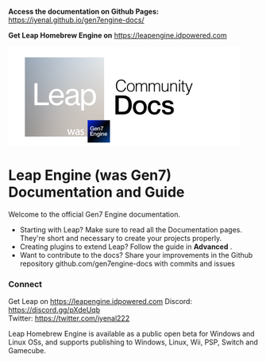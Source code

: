 **Access the documentation on Github Pages:** https://iyenal.github.io/gen7engine-docs/

**Get Leap Homebrew Engine on** https://leapengine.idpowered.com

![](icon.png)

# **Leap Engine (was Gen7) Documentation and Guide**

Welcome to the official Gen7 Engine documentation.

- Starting with Leap? Make sure to read all the Documentation pages. They're short and necessary to create your projects properly.
- Creating plugins to extend Leap? Follow the guide in **Advanced** .
- Want to contribute to the docs? Share your improvements in the Github repository github.com/gen7engine-docs with commits and issues

### Connect

Get Leap on https://leapengine.idpowered.com
Discord: https://discord.gg/pXdeUqb  
Twitter: https://twitter.com/iyenal222  

Leap Homebrew Engine is available as a public open beta for Windows and Linux OSs, and supports publishing to Windows, Linux, Wii, PSP, Switch and Gamecube.
